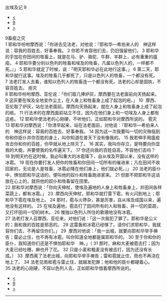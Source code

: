 ﻿





 出埃及记 9




* [<](bible/EXO08.md)
* [9](bible/EXO.md)
* [>](bible/EXO10.md)



 
9畜疫之灾  
1 耶和华吩咐摩西说：「你进去见法老，对他说：『耶和华—希伯来人的　神这样说：容我的百姓去，好事奉我。 
2 你若不肯容他们去，仍旧强留他们， 
3 耶和华的手加在你田间的牲畜上，就是在马、驴、骆驼、牛群、羊群上，必有重重的瘟疫。 
4 耶和华要分别以色列的牲畜和埃及的牲畜，凡属以色列人的，一样都不死。』」 
5 耶和华就定了时候，说：「明天耶和华必在此地行这事。」 
6 第二天，耶和华就行这事。埃及的牲畜几乎都死了，只是以色列人的牲畜，一个都没有死。 
7 法老打发人去看，谁知以色列人的牲畜连一个都没有死。法老的心却是固执，不容百姓去。 疮灾  
8 耶和华吩咐摩西、亚伦说：「你们取几捧炉灰，摩西要在法老面前向天扬起来。 
9 这灰要在埃及全地变作尘土，在人身上和牲畜身上成了起泡的疮。」 
10  摩西、亚伦取了炉灰，站在法老面前。摩西向天扬起来，就在人身上和牲畜身上成了起泡的疮。 
11 行法术的在摩西面前站立不住，因为在他们身上和一切埃及人身上都有这疮。 
12 耶和华使法老的心刚硬，不听他们，正如耶和华对摩西所说的。 雹灾  
13 耶和华对摩西说：「你清早起来，站在法老面前，对他说：『耶和华—希伯来人的　神这样说：容我的百姓去，好事奉我。 
14 因为这一次我要叫一切的灾殃临到你和你臣仆并你百姓的身上，叫你知道在普天下没有像我的。 
15 我若伸手用瘟疫攻击你和你的百姓，你早就从地上除灭了。 
16 其实，我叫你存立，是特要向你显我的大能，并要使我的名传遍天下。 
17 你还向我的百姓自高，不容他们去吗？ 
18 到明天约在这时候，我必叫重大的冰雹降下，自从埃及开国以来，没有这样的冰雹。 
19 现在你要打发人把你的牲畜和你田间一切所有的催进来；凡在田间不收回家的，无论是人是牲畜，冰雹必降在他们身上，他们就必死。』」 
20 法老的臣仆中，惧怕耶和华这话的，便叫他的奴仆和牲畜跑进家来。 
21 但那不把耶和华这话放在心上的，就将他的奴仆和牲畜留在田里。  
22 耶和华对摩西说：「你向天伸杖，使埃及遍地的人身上和牲畜身上，并田间各样菜蔬上，都有冰雹。」 
23  摩西向天伸杖，耶和华就打雷下雹，有火闪到地上；耶和华下雹在埃及地上。 
24 那时，雹与火搀杂，甚是厉害，自从埃及成国以来，遍地没有这样的。 
25 在埃及遍地，雹击打了田间所有的人和牲畜，并一切的菜蔬，又打坏田间一切的树木。 
26 惟独以色列人所住的歌珊地没有冰雹。  
27 法老打发人召摩西、亚伦来，对他们说：「这一次我犯了罪了。耶和华是公义的；我和我的百姓是邪恶的。 
28 这雷轰和冰雹已经够了。请你们求耶和华，我就容你们去，不再留住你们。」 
29  摩西对他说：「我一出城，就要向耶和华举手祷告；雷必止住，也不再有冰雹，叫你知道全地都是属耶和华的。 
30 至于你和你的臣仆，我知道你们还是不惧怕耶和华　神。」（ 
31 那时，麻和大麦被雹击打；因为大麦已经吐穗，麻也开了花。 
32 只是小麦和粗麦没有被击打，因为还没有长成。） 
33  摩西离了法老出城，向耶和华举手祷告；雷和雹就止住，雨也不再浇在地上了。 
34 法老见雨和雹与雷止住，就越发犯罪；他和他的臣仆都硬着心。 
35 法老的心刚硬，不容以色列人去，正如耶和华借着摩西所说的。 
* [<](bible/EXO08.md)
* [9](bible/EXO.md)
* [>](bible/EXO10.md)





---









